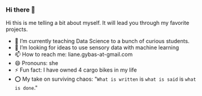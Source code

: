 ### Hi there 👋

Hi this is me telling a bit about myself. It will lead you through my favorite projects.

- 🔭 I’m currently teaching Data Science to a bunch of curious students.
- 🤔 I’m looking for ideas to use sensory data with machine learning
- 📫 How to reach me: liane.gybas-at-gmail.com
- 😄 Pronouns: she
- ⚡ Fun fact: I have owned 4 cargo bikes in my life
- ⭕ My take on surviving chaos: "`What is written` is `what is said` is `what is done`."


<!--
**lgybas/lgybas** is a ✨ _special_ ✨ repository because its `README.md` (this file) appears on your GitHub profile.

Here are some ideas to get you started:

- 🔭 I’m currently working on refining my scikit-learn skills with supervised machine learning pipelines.
- 🤔 I’m looking for ideas for nice final project for my Data Science Bootcamp
- 📫 How to reach me: liane.gybas-at-gmail.com
- 😄 Pronouns: she
- ⚡ Fun fact: I have owned 4 cargo bikes in my life
